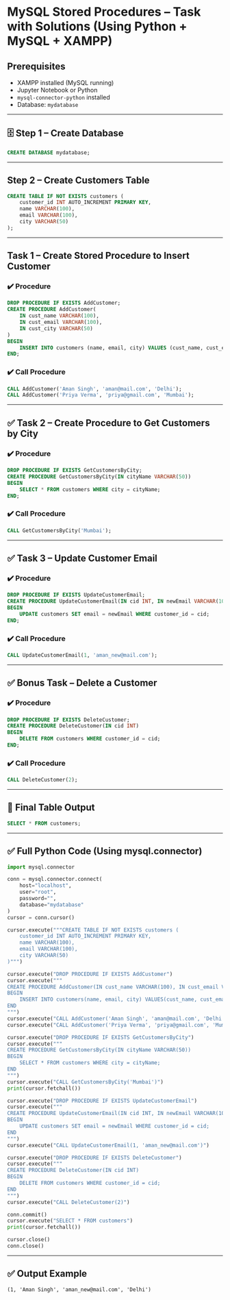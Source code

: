 # MySQL Stored Procedures – Task with Solutions (Using Python + MySQL + XAMPP)

##  Prerequisites
- XAMPP installed (MySQL running)
- Jupyter Notebook or Python
- `mysql-connector-python` installed
- Database: `mydatabase`

---

## 🗄️ Step 1 – Create Database
```sql
CREATE DATABASE mydatabase;
````

---

## Step 2 – Create Customers Table

```sql
CREATE TABLE IF NOT EXISTS customers (
    customer_id INT AUTO_INCREMENT PRIMARY KEY,
    name VARCHAR(100),
    email VARCHAR(100),
    city VARCHAR(50)
);
```

---

## Task 1 – Create Stored Procedure to Insert Customer

### ✔️ Procedure

```sql
DROP PROCEDURE IF EXISTS AddCustomer;
CREATE PROCEDURE AddCustomer(
    IN cust_name VARCHAR(100),
    IN cust_email VARCHAR(100),
    IN cust_city VARCHAR(50)
)
BEGIN
    INSERT INTO customers (name, email, city) VALUES (cust_name, cust_email, cust_city);
END;
```

### ✔️ Call Procedure

```sql
CALL AddCustomer('Aman Singh', 'aman@mail.com', 'Delhi');
CALL AddCustomer('Priya Verma', 'priya@gmail.com', 'Mumbai');
```

---

## ✅ Task 2 – Create Procedure to Get Customers by City

### ✔️ Procedure

```sql
DROP PROCEDURE IF EXISTS GetCustomersByCity;
CREATE PROCEDURE GetCustomersByCity(IN cityName VARCHAR(50))
BEGIN
    SELECT * FROM customers WHERE city = cityName;
END;
```

### ✔️ Call Procedure

```sql
CALL GetCustomersByCity('Mumbai');
```

---

## ✅ Task 3 – Update Customer Email

### ✔️ Procedure

```sql
DROP PROCEDURE IF EXISTS UpdateCustomerEmail;
CREATE PROCEDURE UpdateCustomerEmail(IN cid INT, IN newEmail VARCHAR(100))
BEGIN
    UPDATE customers SET email = newEmail WHERE customer_id = cid;
END;
```

### ✔️ Call Procedure

```sql
CALL UpdateCustomerEmail(1, 'aman_new@mail.com');
```

---

## ✅ Bonus Task – Delete a Customer

### ✔️ Procedure

```sql
DROP PROCEDURE IF EXISTS DeleteCustomer;
CREATE PROCEDURE DeleteCustomer(IN cid INT)
BEGIN
    DELETE FROM customers WHERE customer_id = cid;
END;
```

### ✔️ Call Procedure

```sql
CALL DeleteCustomer(2);
```

---

## 🔎 Final Table Output

```sql
SELECT * FROM customers;
```

---

## ✅ Full Python Code (Using mysql.connector)

```python
import mysql.connector

conn = mysql.connector.connect(
    host="localhost",
    user="root",
    password="",
    database="mydatabase"
)
cursor = conn.cursor()

cursor.execute("""CREATE TABLE IF NOT EXISTS customers (
    customer_id INT AUTO_INCREMENT PRIMARY KEY,
    name VARCHAR(100),
    email VARCHAR(100),
    city VARCHAR(50)
)""")

cursor.execute("DROP PROCEDURE IF EXISTS AddCustomer")
cursor.execute("""
CREATE PROCEDURE AddCustomer(IN cust_name VARCHAR(100), IN cust_email VARCHAR(100), IN cust_city VARCHAR(50))
BEGIN
    INSERT INTO customers(name, email, city) VALUES(cust_name, cust_email, cust_city);
END
""")
cursor.execute("CALL AddCustomer('Aman Singh', 'aman@mail.com', 'Delhi')")
cursor.execute("CALL AddCustomer('Priya Verma', 'priya@gmail.com', 'Mumbai')")

cursor.execute("DROP PROCEDURE IF EXISTS GetCustomersByCity")
cursor.execute("""
CREATE PROCEDURE GetCustomersByCity(IN cityName VARCHAR(50))
BEGIN
    SELECT * FROM customers WHERE city = cityName;
END
""")
cursor.execute("CALL GetCustomersByCity('Mumbai')")
print(cursor.fetchall())

cursor.execute("DROP PROCEDURE IF EXISTS UpdateCustomerEmail")
cursor.execute("""
CREATE PROCEDURE UpdateCustomerEmail(IN cid INT, IN newEmail VARCHAR(100))
BEGIN
    UPDATE customers SET email = newEmail WHERE customer_id = cid;
END
""")
cursor.execute("CALL UpdateCustomerEmail(1, 'aman_new@mail.com')")

cursor.execute("DROP PROCEDURE IF EXISTS DeleteCustomer")
cursor.execute("""
CREATE PROCEDURE DeleteCustomer(IN cid INT)
BEGIN
    DELETE FROM customers WHERE customer_id = cid;
END
""")
cursor.execute("CALL DeleteCustomer(2)")

conn.commit()
cursor.execute("SELECT * FROM customers")
print(cursor.fetchall())

cursor.close()
conn.close()
```

---

## ✅ Output Example

```
(1, 'Aman Singh', 'aman_new@mail.com', 'Delhi')
```
